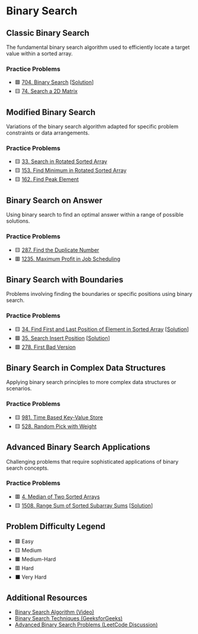 # Binary Search

Classic Binary Search
---------------------

The fundamental binary search algorithm used to efficiently locate a target value within a sorted array.

### Practice Problems

-   🟩 [704. Binary Search](https://leetcode.com/problems/binary-search/) [[Solution](./704.%20Binary%20Search.md)]
-   🟨 [74. Search a 2D Matrix](https://leetcode.com/problems/search-a-2d-matrix/)

Modified Binary Search
----------------------

Variations of the binary search algorithm adapted for specific problem constraints or data arrangements.

### Practice Problems

-   🟨 [33. Search in Rotated Sorted Array](https://leetcode.com/problems/search-in-rotated-sorted-array/)
-   🟨 [153. Find Minimum in Rotated Sorted Array](https://leetcode.com/problems/find-minimum-in-rotated-sorted-array/)
-   🟨 [162. Find Peak Element](https://leetcode.com/problems/find-peak-element/)

Binary Search on Answer
-----------------------

Using binary search to find an optimal answer within a range of possible solutions.

### Practice Problems

-   🟨 [287. Find the Duplicate Number](https://leetcode.com/problems/find-the-duplicate-number/)
-   🟥 [1235. Maximum Profit in Job Scheduling](https://leetcode.com/problems/maximum-profit-in-job-scheduling/)

Binary Search with Boundaries
-----------------------------

Problems involving finding the boundaries or specific positions using binary search.

### Practice Problems

-   🟨 [34. Find First and Last Position of Element in Sorted Array](https://leetcode.com/problems/find-first-and-last-position-of-element-in-sorted-array/) [[Solution](./34.%20Find%20First%20and%20Last%20Position%20of%20Element%20in%20Sorted%20Array.md)]
-   🟩 [35. Search Insert Position](https://leetcode.com/problems/search-insert-position/) [[Solution](./35.%20Search%20Insert%20Position.md)]
-   🟩 [278. First Bad Version](https://leetcode.com/problems/first-bad-version/)

Binary Search in Complex Data Structures
----------------------------------------

Applying binary search principles to more complex data structures or scenarios.

### Practice Problems

-   🟨 [981. Time Based Key-Value Store](https://leetcode.com/problems/time-based-key-value-store/)
-   🟨 [528. Random Pick with Weight](https://leetcode.com/problems/random-pick-with-weight/)

Advanced Binary Search Applications
-----------------------------------

Challenging problems that require sophisticated applications of binary search concepts.

### Practice Problems

-   🟥 [4. Median of Two Sorted Arrays](https://leetcode.com/problems/median-of-two-sorted-arrays/)
-   🟨 [1508. Range Sum of Sorted Subarray Sums](https://leetcode.com/problems/range-sum-of-sorted-subarray-sums/) [[Solution](./1508.%20Range%20Sum%20of%20Sorted%20Subarray%20Sums.md)]

Problem Difficulty Legend
-------------------------

-   🟩 Easy
-   🟨 Medium
-   🟧 Medium-Hard
-   🟥 Hard
-   ⬛ Very Hard

Additional Resources
--------------------

-   [Binary Search Algorithm (Video)](https://www.youtube.com/watch?v=P3YID7liBug)
-   [Binary Search Techniques (GeeksforGeeks)](https://www.geeksforgeeks.org/binary-search/)
-   [Advanced Binary Search Problems (LeetCode Discussion)](https://leetcode.com/discuss/general-discussion/786126/python-powerful-ultimate-binary-search-template-solved-many-problems)
